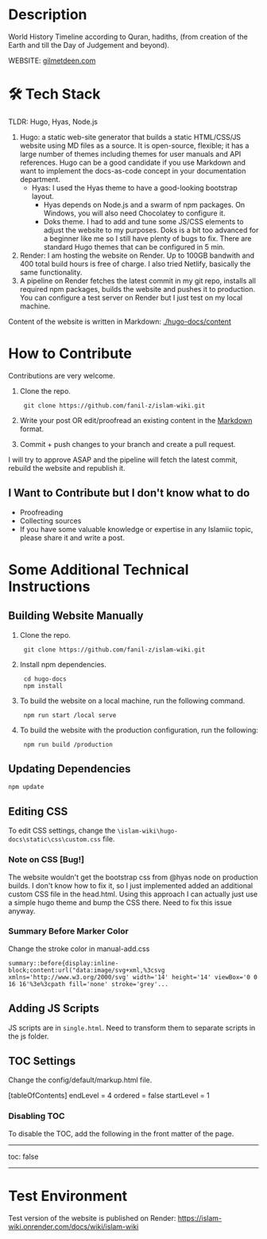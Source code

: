 
# Description

World History Timeline according to Quran, hadiths,  (from creation of the Earth and till the Day of Judgement and beyond).

WEBSITE: [gilmetdeen.com](https://gilmetdeen.com/islam-wiki/)

# 🛠 Tech Stack

TLDR: Hugo, Hyas, Node.js

1. Hugo: a static web-site generator that builds a static HTML/CSS/JS website using MD files as a source. It is open-source, flexible; it has a large number of themes including themes for user manuals and API references. Hugo can be a good candidate if you use Markdown and want to implement the docs-as-code concept in your documentation department.
	- Hyas: I used the Hyas theme to have a good-looking bootstrap layout.
		- Hyas depends on Node.js and a swarm of npm packages. On Windows, you will also need Chocolatey to configure it.
		- Doks theme. I had to add and tune some JS/CSS elements to adjust the website to my purposes. Doks is a bit too advanced for a beginner like me so I still have plenty of bugs to fix. There are standard Hugo themes that can be configured in 5 min.
2. Render: I am hosting the website on Render. Up to 100GB bandwith and 400 total build hours is free of charge. I also tried Netlify, basically the same functionality.
3. A pipeline on Render fetches the latest commit in my git repo, installs all required npm packages, builds the website and pushes it to production. You can configure a test server on Render but I just test on my local machine.

Content of the website is written in Markdown: [./hugo-docs/content](https://github.com/fanil-z/islam-wiki/tree/master/hugo-docs/content)

# How to Contribute

Contributions are very welcome.

1. Clone the repo.

		git clone https://github.com/fanil-z/islam-wiki.git

2. Write your post OR edit/proofread an existing content in the [Markdown](https://www.markdownguide.org/basic-syntax/) format.

3. Commit + push changes to your branch and create a pull request.

I will try to approve ASAP and the pipeline will fetch the latest commit, rebuild the website and republish it.

## I Want to Contribute but I don't know what to do

* Proofreading
* Collecting sources
* If you have some valuable knowledge or expertise in any Islamiic topic, please share it and write a post.

# Some Additional Technical Instructions

## Building Website Manually

1. Clone the repo.

		git clone https://github.com/fanil-z/islam-wiki.git

2. Install npm dependencies.

    	cd hugo-docs
    	npm install

3. To build the website on a local machine, run the following command.
	
	    npm run start /local serve

4. To build the website with the production configuration, run the following: 

	    npm run build /production

## Updating Dependencies

    npm update

## Editing CSS

To edit CSS settings, change the `\islam-wiki\hugo-docs\static\css\custom.css` file.

### Note on CSS [Bug!]

The website wouldn't get the bootstrap css from @hyas node on production builds. I don't know how to fix it, so I just implemented added an additional custom CSS file in the head.html. Using this approach I can actually just use a simple hugo theme and bump the CSS there. Need to fix this issue anyway.

### Summary Before Marker Color

Change the stroke color in manual-add.css

```
summary::before{display:inline-block;content:url("data:image/svg+xml,%3csvg xmlns='http://www.w3.org/2000/svg' width='14' height='14' viewBox='0 0 16 16'%3e%3cpath fill='none' stroke='grey'...
```

## Adding JS Scripts

JS scripts are in `single.html`. Need to transform them to separate scripts in the js folder.

## TOC Settings

Change the config/default/markup.html file.

[tableOfContents]
  endLevel = 4
  ordered = false
  startLevel = 1

### Disabling TOC

To disable the TOC, add the following in the front matter of the page.

---
toc: false

---


# Test Environment

Test version of the website is published on Render: https://islam-wiki.onrender.com/docs/wiki/islam-wiki